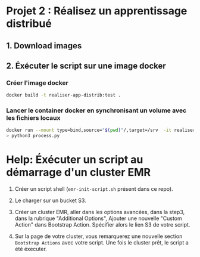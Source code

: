 # Projet 2 : Réalisez un apprentissage distribué

## 1. Download images

## 2. Éxécuter le script sur une image docker

### Créer l'image docker 

```bash
docker build -t realiser-app-distrib:test .
```

### Lancer le container docker en synchronisant un volume avec les fichiers locaux
```bash
docker run --mount type=bind,source="$(pwd)"/,target=/srv  -it realiser-app-distrib:test /bin/bash
> python3 process.py
```

# Help: Éxécuter un script au démarrage d'un cluster EMR

1. Créer un script shell (`emr-init-script.sh` présent dans ce repo). 

2. Le charger sur un bucket S3.

3. Créer un cluster EMR, aller dans les options avancées, dans la step3, dans la rubrique "Additional Options", Ajouter une nouvelle "Custom Action" dans Bootstrap Action. Spécifier alors le lien S3 de votre script. 

4. Sur la page de votre cluster, vous remarquerez une nouvelle section `Bootstrap Actions` avec votre script. Une fois le cluster prêt, le script a été éxecuter. 

